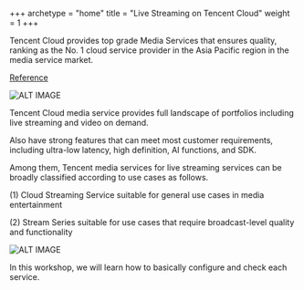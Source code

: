 +++
archetype = "home"
title = "Live Streaming on Tencent Cloud"
weight = 1
+++

Tencent Cloud provides top grade Media Services that ensures quality, ranking as the No. 1 cloud service provider in the Asia Pacific region in the media service market.

[Reference](https://technode.global/2023/02/21/tencent-cloud-ranks-as-the-no-1-cloud-services-provider-in-media-services-market-says-frost-sullivan/?utm_content=bufferea0b6&utm_medium=social&utm_source=twitter.com&utm_campaign=buffer)

![ALT IMAGE](/images/overview/tencent_media_no1_apac.png)

Tencent Cloud media service provides full landscape of portfolios including live streaming and video on demand.

Also have strong features that can meet most customer requirements, including ultra-low latency, high definition, AI functions, and SDK.

Among them, Tencent media services for live streaming services can be broadly classified according to use cases as follows.

(1) Cloud Streaming Service suitable for general use cases in media entertainment

(2) Stream Series suitable for use cases that require broadcast-level quality and functionality


![ALT IMAGE](/images/overview/tencent_media_portfolio_en.png)

In this workshop, we will learn how to basically configure and check each service.